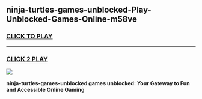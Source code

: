 
## ninja-turtles-games-unblocked-Play-Unblocked-Games-Online-m58ve
<h3>
<a href="https://premium76.site?title=ninja-turtles-games-unblocked&ref=25A">CLICK TO PLAY</a></h3>
<hr>

<h3>
<a href="https://premium76.site?title=ninja-turtles-games-unblocked&ref=25A">CLICK 2 PLAY</a>
  
</h3>

<a href="https://premium76.site?title=ninja-turtles-games-unblocked&ref=25A"><img src="https://clearcache.store/games.png"></a>


**ninja-turtles-games-unblocked games unblocked: Your Gateway to Fun and Accessible Online Gaming**
